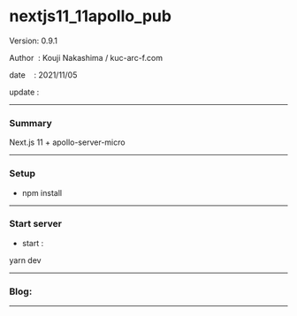 ﻿# nextjs11_11apollo_pub

 Version: 0.9.1

 Author  : Kouji Nakashima / kuc-arc-f.com

 date    : 2021/11/05 

 update  :

***
### Summary

Next.js 11 + apollo-server-micro

***
### Setup

* npm install

***
### Start server
* start :

yarn dev

***
### Blog:


***

